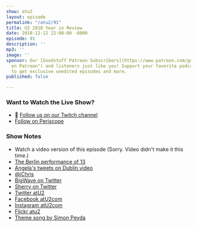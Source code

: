 ```yaml
---
show: atu2
layout: episode
permalink: "/atu2/91"
title: U2 2018 Year in Review
date: 2018-12-12 22:00:00 -0800
episode: 91
description: ''
mp3: ''
image: ''
sponsor: Our [Goodstuff Patreon Subscribers](https://www.patreon.com/goodstuff "Goodstuff
  on Patreon") and listeners just like you! Support your favorite podcasts directly
  to get exclusive unedited episodes and more.
published: false

---
```

### Want to Watch the Live Show?

* 💙 [Follow us on our Twitch channel](https://www.twitch.tv/goodstuff_fm)
* [Follow on Periscope](https://www.periscope.tv/iChris)

### Show Notes

* Watch a video version of this episode (Sorry. Video didn't make it this time.)
* [The Berlin performance of 13](https://www.youtube.com/watch?v=gZFwvpBX9yE)
* [Angela's tweets on Dublin video](https://twitter.com/apancella/status/1062546788513693696)
* [@iChris](https://twitter.com/ichris)
* [BigWave on Twitter](https://twitter.com/_Bigwave_)
* [Sherry on Twitter](https://twitter.com/atu2comsherry)
* [Twitter atU2](https://twitter.com/atu2)
* [Facebook atU2com](https://www.facebook.com/atu2com)
* [Instagram atU2com](https://www.instagram.com/atu2com/)
* [Flickr atu2](https://www.flickr.com/photos/atu2com/)
* [Theme song by Simon Peyda](https://simonpeyda.wordpress.com/2016/04/06/how-to-dismantle-a-sirens-song-the-making-of-a-podcast-theme/)